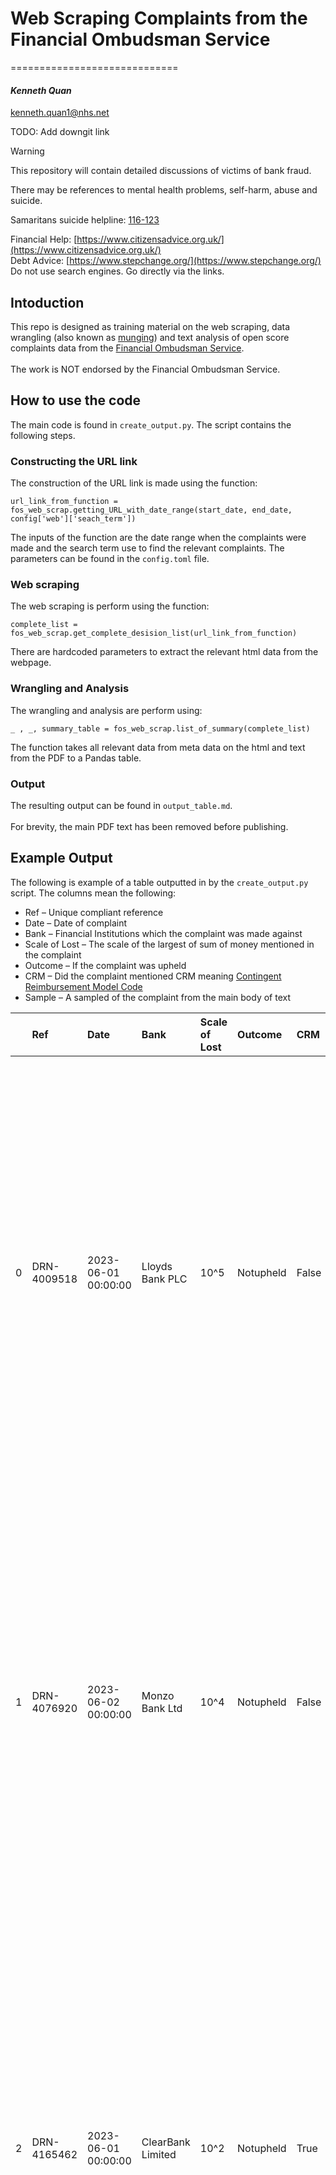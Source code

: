 # Web Scraping Complaints from the Financial Ombudsman Service
=============================

#### *Kenneth Quan*
<kenneth.quan1@nhs.net>

TODO: Add downgit link

> [!WARNING]  
> This repository will contain detailed discussions of victims of bank fraud.
>
> There may be references to mental health problems, self-harm, abuse and suicide.
>
> Samaritans suicide helpline: [116-123](tel:116123)
>
> Financial Help: [https://www.citizensadvice.org.uk/](https://www.citizensadvice.org.uk/) <br>
> Debt Advice: [https://www.stepchange.org/](https://www.stepchange.org/) <br>
> Do not use search engines. Go directly via the links.

## Intoduction
This repo is designed as training material on the web scraping, data wrangling (also known as [munging](https://en.wikipedia.org/wiki/Data_wrangling)) and text analysis of open score complaints data from the [Financial Ombudsman Service]( https://www.financial-ombudsman.org.uk/). <br>
<br>
The work is NOT endorsed by the Financial Ombudsman Service.

## How to use the code
The main code is found in `create_output.py`. The script contains the following steps.

### Constructing the URL link

The construction of the URL link is made using the function:

```
url_link_from_function = fos_web_scrap.getting_URL_with_date_range(start_date, end_date, config['web']['seach_term']) 
```
The inputs of the function are the date range when the complaints were made and the search term use to find the relevant complaints. The parameters can be found in the `config.toml` file.

### Web scraping

The web scraping is perform using the function:
```
complete_list = fos_web_scrap.get_complete_desision_list(url_link_from_function)
```
There are hardcoded parameters to extract the relevant html data from the webpage.

### Wrangling and Analysis

The wrangling and analysis are perform using:

```
_ , _, summary_table = fos_web_scrap.list_of_summary(complete_list)
```
The function takes all relevant data from meta data on the html and text from the PDF to a Pandas table.

### Output

The resulting output can be found in `output_table.md`. <br>
<br>
For brevity, the main PDF text has been removed before publishing.


## Example Output
The following is example of a table outputted in by the `create_output.py` script. The columns mean the following: <br>
- Ref – Unique compliant reference 
- Date – Date of complaint
- Bank – Financial Institutions which the complaint was made against
- Scale of Lost – The scale of the largest of sum of money mentioned in the complaint
- Outcome – If the complaint was upheld
- CRM – Did the complaint mentioned CRM meaning [Contingent Reimbursement Model Code]( https://www.lendingstandardsboard.org.uk/crm-code/)
- Sample – A sampled of the complaint from the main body of text


| | Ref | Date | Bank | Scale of Lost | Outcome | CRM | Sample |
|---:|:------------|:--------------------|:---------------------|:----------------|:----------|:------|:-----------------------------------------------------------------------------------------------------------------------------------------------------------------------------------------------------------------------------------------------------------------------------------------------------------------------------------------------------------------------------------------------------------------|
| 0 | DRN-4009518 | 2023-06-01 00:00:00 | Lloyds Bank PLC | 10^5 | Notupheld | False | omplaint . I know disappointing , I  explain . Was Mr D victim scam ? It dispute Mr D victim scam  initially persuaded invest dating app , introduced third parties applied pressure Mr D part money order access supposed profits . The scammers cut contact Mr D would part money . Did Mr D authorise payments ? In line Payment Services Regulations 2017 ( PSRs ) , Mr D  liable payments  authorise , |
| 1 | DRN-4076920 | 2023-06-02 00:00:00 | Monzo Bank Ltd | 10^4 | Notupheld | False | 0 , Ms R contact Monzo increase payment limit . When Monzo asked needed , said pay money account paid . While Ms R paying funds directly cryptocurrency accounts , transferred scammer  trading platform . And ultimate reason behind needing increase payment limit . But  mention payments investing go detail . I  mindful Monzo  probe Ms R explanation . But reviewing responses ,  persuade , quest |
| 2 | DRN-4165462 | 2023-06-01 00:00:00 | ClearBank Limited | 10^2 | Notupheld | True | Our investigation far J brought complaint us . Our investigator said ClearBank refund payments fifth one onwards . This investigator thought pattern payments made day question unusual way J operated account months . He said ClearBank  contacted J discuss payment five . If , scam would likely uncovered payments would  stopped . The investigator also felt ClearBank done could recover J  funds de |
| 3 | DRN-4161466 | 2023-06-02 00:00:00 | Lloyds Bank PLC | 10^6 | Upheld | False | . Although payment made new payee , considering relatively low value payment I  think  unreasonable Lloyds concerns . It would reasonable say Lloyds step prevent customers making relatively low payments every time tried pay new business . Mr E made second payment 20 July 2020 branch £12,000 . Lloyds provided notes system show second payment £12,000 required manager  approval . The £12,000 payme |
| 4 | DRN-4158966 | 2023-06-01 00:00:00 | Monzo Bank Ltd | 10^4 | Notupheld | False | crime , might liable losses incurred customer result . However , duty  extend protecting customers poor investment choices . Mr C says scammed GF Markets . And events Mr C describes could attributed scam . But I  mindful Mr C met Mr S legitimate investment business . It would appear must moved  typical career paths move legitimate investment business scamming customers . I also  able find ind |
| 5 | DRN-3720076 | 2023-06-02 00:00:00 | Monzo Bank Ltd | 10^4 | Upheld | True | unsuccessful attempts withdraw money , company  website online social media page taken , realised  scammed . Mr M raised matter Monzo . Monzo signatory Lending Standards Board  Contingent Reimbursement Model ( CRM Code ) agreed adhere provisions . This means Monzo made commitment reimburse customers victims authorised push payment scams except limited circumstances . Monzo investigated Mr M  |
| 6 | DRN-4164863 | 2023-06-01 00:00:00 | Monzo Bank Ltd | 10^3 | Upheld | True | mer made payment consequence actions fraudster , may sometimes fair reasonable bank reimburse customer even though authorised payment . Monzo  signatory Lending Standards Boards Contingent Reimbursement Model ( CRM code ) said committed applying principles set . This code requires firms reimburse customers victim authorised push payment scams , like one Ms C fell victim , limited number circumsta |
| 7 | DRN-4162779 | 2023-06-02 00:00:00 | Barclays Bank UK PLC | 10^4 | Notupheld | False | cantly lower value I would expected trigger Barclays  fraud prevention systems . On 29 June 2021 Barclays conversation Mr J payment making . I listened call . The Barclays representative explained calling £22,500 payment Mr J attempting make . He checked Mr J making payment made type investment . Mr J confirmed making payment account Kraken made type investment . Mr J also confirmed may making si |
| 8 | DRN-4158197 | 2023-06-02 00:00:00 | Lloyds Bank PLC | 10^6 | Notupheld | True | 7/21 Share payment £5,500 01/07/21 From family member £7,500 02/07/21 From family member £5,047 05/07/21 Branch deposit £25,000 06/07/21 Loan £4,992 08/07/21 Branch deposit £53,218.68 10/08/21  Tax payment  £5,000 Note  dates taken statement Various foreign transfer fees included.What Lloyds said Once Ms P brought scam attention made complaint , assessed situation based relative actions party . |